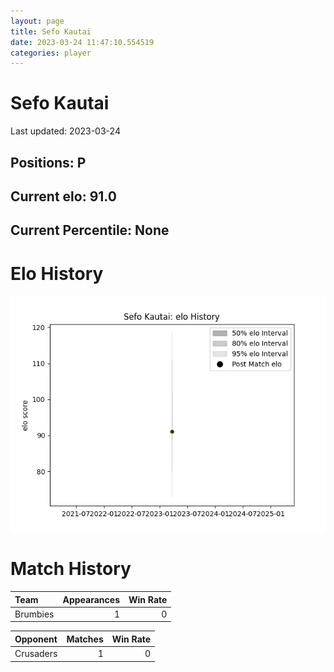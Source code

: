 ```yaml
---  
layout: page  
title: Sefo Kautai  
date: 2023-03-24 11:47:10.554519  
categories: player  
---
```

# Sefo Kautai


Last updated: 2023-03-24
## Positions: P

## Current elo: 91.0

## Current Percentile: None

# Elo History


![elo history](history_SefoKautai.png)
# Match History


| Team     |   Appearances |   Win Rate |
|:---------|--------------:|-----------:|
| Brumbies |             1 |          0 |

| Opponent   |   Matches |   Win Rate |
|:-----------|----------:|-----------:|
| Crusaders  |         1 |          0 |